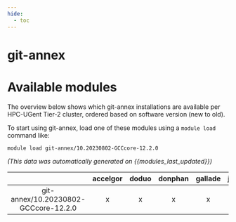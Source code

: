 ```yaml
---
hide:
  - toc
---
```


git-annex
=========

# Available modules


The overview below shows which git-annex installations are available per HPC-UGent Tier-2 cluster, ordered based on software version (new to old).

To start using git-annex, load one of these modules using a `module load` command like:

```shell
module load git-annex/10.20230802-GCCcore-12.2.0
```

*(This data was automatically generated on {{modules_last_updated}})*  

| |accelgor|doduo|donphan|gallade|joltik|shinx|skitty|
| :---: | :---: | :---: | :---: | :---: | :---: | :---: | :---: |
|git-annex/10.20230802-GCCcore-12.2.0|x|x|x|x|x|x|x|
